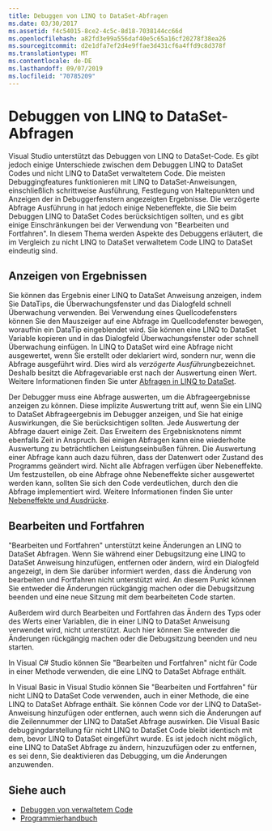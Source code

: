 ```yaml
---
title: Debuggen von LINQ to DataSet-Abfragen
ms.date: 03/30/2017
ms.assetid: f4c54015-8ce2-4c5c-8d18-7038144cc66d
ms.openlocfilehash: a82fd3e99a556daf40e5c65a16cf20278f38ea26
ms.sourcegitcommit: d2e1dfa7ef2d4e9ffae3d431cf6a4ffd9c8d378f
ms.translationtype: MT
ms.contentlocale: de-DE
ms.lasthandoff: 09/07/2019
ms.locfileid: "70785209"
---
```

# <a name="debugging-linq-to-dataset-queries"></a>Debuggen von LINQ to DataSet-Abfragen

Visual Studio unterstützt das Debuggen von LINQ to DataSet-Code. Es gibt jedoch einige Unterschiede zwischen dem Debuggen LINQ to DataSet Codes und nicht LINQ to DataSet verwaltetem Code. Die meisten Debuggingfeatures funktionieren mit LINQ to DataSet-Anweisungen, einschließlich schrittweise Ausführung, Festlegung von Haltepunkten und Anzeigen der in Debuggerfenstern angezeigten Ergebnisse. Die verzögerte Abfrage Ausführung in hat jedoch einige Nebeneffekte, die Sie beim Debuggen LINQ to DataSet Codes berücksichtigen sollten, und es gibt einige Einschränkungen bei der Verwendung von "Bearbeiten und Fortfahren". In diesem Thema werden Aspekte des Debuggens erläutert, die im Vergleich zu nicht LINQ to DataSet verwaltetem Code LINQ to DataSet eindeutig sind.  
  
## <a name="viewing-results"></a>Anzeigen von Ergebnissen  
 Sie können das Ergebnis einer LINQ to DataSet Anweisung anzeigen, indem Sie DataTips, die Überwachungsfenster und das Dialogfeld schnell Überwachung verwenden. Bei Verwendung eines Quellcodefensters können Sie den Mauszeiger auf eine Abfrage im Quellcodefenster bewegen, woraufhin ein <legacyBold>DataTip</legacyBold> eingeblendet wird. Sie können eine LINQ to DataSet Variable kopieren und in das Dialogfeld Überwachungsfenster oder schnell Überwachung einfügen. In LINQ to DataSet wird eine Abfrage nicht ausgewertet, wenn Sie erstellt oder deklariert wird, sondern nur, wenn die Abfrage ausgeführt wird. Dies wird als *verzögerte Ausführung*bezeichnet. Deshalb besitzt die Abfragevariable erst nach der Auswertung einen Wert. Weitere Informationen finden Sie unter [Abfragen in LINQ to DataSet](queries-in-linq-to-dataset.md).  
  
 Der Debugger muss eine Abfrage auswerten, um die Abfrageergebnisse anzeigen zu können. Diese implizite Auswertung tritt auf, wenn Sie ein LINQ to DataSet Abfrageergebnis im Debugger anzeigen, und Sie hat einige Auswirkungen, die Sie berücksichtigen sollten. Jede Auswertung der Abfrage dauert einige Zeit. Das Erweitern des Ergebnisknotens nimmt ebenfalls Zeit in Anspruch. Bei einigen Abfragen kann eine wiederholte Auswertung zu beträchtlichen Leistungseinbußen führen. Die Auswertung einer Abfrage kann auch dazu führen, dass der Datenwert oder Zustand des Programms geändert wird. Nicht alle Abfragen verfügen über Nebeneffekte. Um festzustellen, ob eine Abfrage ohne Nebeneffekte sicher ausgewertet werden kann, sollten Sie sich den Code verdeutlichen, durch den die Abfrage implementiert wird. Weitere Informationen finden Sie unter [Nebeneffekte und Ausdrücke](https://docs.microsoft.com/previous-versions/visualstudio/visual-studio-2013/a7a250bs(v=vs.120)).  
  
## <a name="edit-and-continue"></a>Bearbeiten und Fortfahren  
 "Bearbeiten und Fortfahren" unterstützt keine Änderungen an LINQ to DataSet Abfragen. Wenn Sie während einer Debugsitzung eine LINQ to DataSet Anweisung hinzufügen, entfernen oder ändern, wird ein Dialogfeld angezeigt, in dem Sie darüber informiert werden, dass die Änderung von bearbeiten und Fortfahren nicht unterstützt wird. An diesem Punkt können Sie entweder die Änderungen rückgängig machen oder die Debugsitzung beenden und eine neue Sitzung mit dem bearbeiteten Code starten.  
  
 Außerdem wird durch Bearbeiten und Fortfahren das Ändern des Typs oder des Werts einer Variablen, die in einer LINQ to DataSet Anweisung verwendet wird, nicht unterstützt. Auch hier können Sie entweder die Änderungen rückgängig machen oder die Debugsitzung beenden und neu starten.  
  
 In Visual C# Studio können Sie "Bearbeiten und Fortfahren" nicht für Code in einer Methode verwenden, die eine LINQ to DataSet Abfrage enthält.  
  
 In Visual Basic in Visual Studio können Sie "Bearbeiten und Fortfahren" für nicht LINQ to DataSet Code verwenden, auch in einer Methode, die eine LINQ to DataSet Abfrage enthält. Sie können Code vor der LINQ to DataSet-Anweisung hinzufügen oder entfernen, auch wenn sich die Änderungen auf die Zeilennummer der LINQ to DataSet Abfrage auswirken. Die Visual Basic debuggingdarstellung für nicht LINQ to DataSet Code bleibt identisch mit dem, bevor LINQ to DataSet eingeführt wurde. Es ist jedoch nicht möglich, eine LINQ to DataSet Abfrage zu ändern, hinzuzufügen oder zu entfernen, es sei denn, Sie deaktivieren das Debugging, um die Änderungen anzuwenden.  
  
## <a name="see-also"></a>Siehe auch

- [Debuggen von verwaltetem Code](/visualstudio/debugger/debugging-managed-code)
- [Programmierhandbuch](programming-guide-linq-to-dataset.md)
